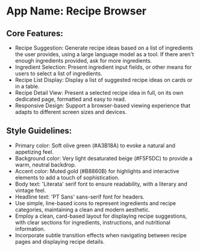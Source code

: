 # **App Name**: Recipe Browser

## Core Features:

- Recipe Suggestion: Generate recipe ideas based on a list of ingredients the user provides, using a large language model as a tool. If there aren't enough ingredients provided, ask for more ingredients.
- Ingredient Selection: Present ingredient input fields, or other means for users to select a list of ingredients.
- Recipe List Display: Display a list of suggested recipe ideas on cards or in a table.
- Recipe Detail View: Present a selected recipe idea in full, on its own dedicated page, formatted and easy to read.
- Responsive Design: Support a browser-based viewing experience that adapts to different screen sizes and devices.

## Style Guidelines:

- Primary color: Soft olive green (#A3B18A) to evoke a natural and appetizing feel.
- Background color: Very light desaturated beige (#F5F5DC) to provide a warm, neutral backdrop.
- Accent color: Muted gold (#B8860B) for highlights and interactive elements to add a touch of sophistication.
- Body text: 'Literata' serif font to ensure readability, with a literary and vintage feel. 
- Headline text: 'PT Sans' sans-serif font for headers.
- Use simple, line-based icons to represent ingredients and recipe categories, maintaining a clean and modern aesthetic.
- Employ a clean, card-based layout for displaying recipe suggestions, with clear sections for ingredients, instructions, and nutritional information.
- Incorporate subtle transition effects when navigating between recipe pages and displaying recipe details.